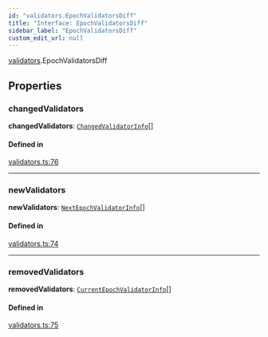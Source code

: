 ```yaml
---
id: "validators.EpochValidatorsDiff"
title: "Interface: EpochValidatorsDiff"
sidebar_label: "EpochValidatorsDiff"
custom_edit_url: null
---
```


[validators](../modules/validators.md).EpochValidatorsDiff

## Properties

### changedValidators

 **changedValidators**: [`ChangedValidatorInfo`](validators.ChangedValidatorInfo.md)[]

#### Defined in

[validators.ts:76](https://github.com/near/near-api-js/blob/ecc6fa8f/packages/near-api-js/src/validators.ts#L76)

___

### newValidators

 **newValidators**: [`NextEpochValidatorInfo`](providers_provider.NextEpochValidatorInfo.md)[]

#### Defined in

[validators.ts:74](https://github.com/near/near-api-js/blob/ecc6fa8f/packages/near-api-js/src/validators.ts#L74)

___

### removedValidators

 **removedValidators**: [`CurrentEpochValidatorInfo`](providers_provider.CurrentEpochValidatorInfo.md)[]

#### Defined in

[validators.ts:75](https://github.com/near/near-api-js/blob/ecc6fa8f/packages/near-api-js/src/validators.ts#L75)
